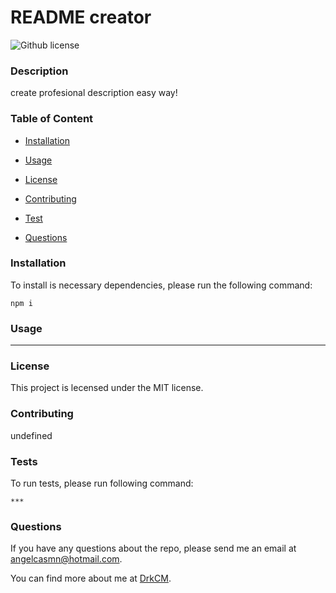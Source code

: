 # README creator
  ![Github license](https://img.shields.io/badge/license-MIT-blue.svg)

  ### Description

  create profesional description easy way!

  ### Table of Content

  * [Installation](#installation)

  * [Usage](#usage)

  * [License](#license)

  * [Contributing](#contributing)

  * [Test](#test)

  * [Questions](questions)

  ### Installation

  To install is necessary dependencies, please run the following command:

  ```
  npm i
  ```

### Usage

***

### License

This project is lecensed under the MIT license.

### Contributing

undefined

### Tests

To run tests, please run following command:

```
***
```

### Questions

If you have any questions about the repo, please send me an email at angelcasmn@hotmail.com.

You can find more about me at [DrkCM](https://github.com/DrkCM).


